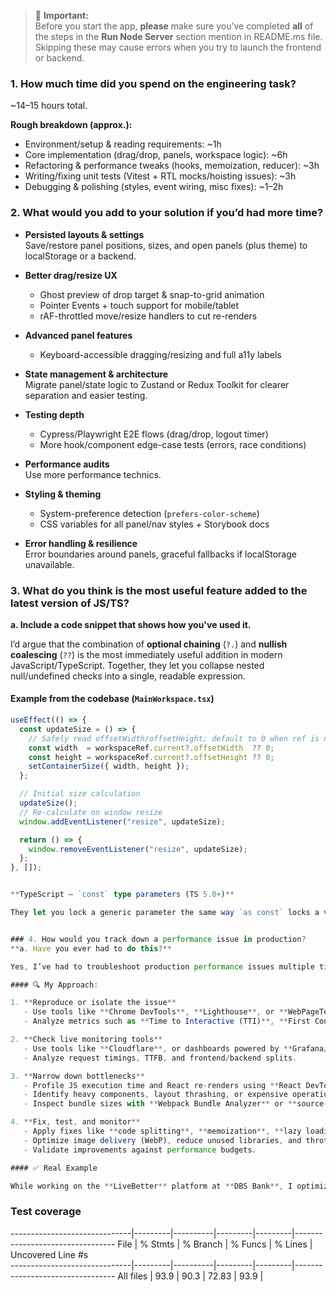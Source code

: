 > 🚨 **Important:**  
> Before you start the app, **please** make sure you’ve completed **all** of the steps in the **Run Node Server** section mention in README.ms file.  
> Skipping these may cause errors when you try to launch the frontend or backend.

### 1. How much time did you spend on the engineering task?

~14–15 hours total.

**Rough breakdown (approx.):**

- Environment/setup & reading requirements: ~1h
- Core implementation (drag/drop, panels, workspace logic): ~6h
- Refactoring & performance tweaks (hooks, memoization, reducer): ~3h
- Writing/fixing unit tests (Vitest + RTL mocks/hoisting issues): ~3h
- Debugging & polishing (styles, event wiring, misc fixes): ~1–2h

### 2. What would you add to your solution if you’d had more time?

- **Persisted layouts & settings**  
  Save/restore panel positions, sizes, and open panels (plus theme) to localStorage or a backend.

- **Better drag/resize UX**

  - Ghost preview of drop target & snap-to-grid animation
  - Pointer Events + touch support for mobile/tablet
  - rAF-throttled move/resize handlers to cut re-renders

- **Advanced panel features**

  - Keyboard-accessible dragging/resizing and full a11y labels

- **State management & architecture**  
  Migrate panel/state logic to Zustand or Redux Toolkit for clearer separation and easier testing.

- **Testing depth**

  - Cypress/Playwright E2E flows (drag/drop, logout timer)
  - More hook/component edge-case tests (errors, race conditions)

- **Performance audits**  
  Use more performance technics.

- **Styling & theming**

  - System-preference detection (`prefers-color-scheme`)
  - CSS variables for all panel/nav styles + Storybook docs

- **Error handling & resilience**  
  Error boundaries around panels, graceful fallbacks if localStorage unavailable.

### 3. What do you think is the most useful feature added to the latest version of JS/TS?

**a. Include a code snippet that shows how you've used it.**

I’d argue that the combination of **optional chaining** (`?.`) and **nullish coalescing** (`??`) is the most immediately useful addition in modern JavaScript/TypeScript. Together, they let you collapse nested null/undefined checks into a single, readable expression.

#### Example from the codebase (`MainWorkspace.tsx`)

```ts
useEffect(() => {
  const updateSize = () => {
    // Safely read offsetWidth/offsetHeight; default to 0 when ref is null/undefined
    const width  = workspaceRef.current?.offsetWidth  ?? 0;
    const height = workspaceRef.current?.offsetHeight ?? 0;
    setContainerSize({ width, height });
  };

  // Initial size calculation
  updateSize();
  // Re-calculate on window resize
  window.addEventListener("resize", updateSize);

  return () => {
    window.removeEventListener("resize", updateSize);
  };
}, []);


**TypeScript – `const` type parameters (TS 5.0+)**

They let you lock a generic parameter the same way `as const` locks a value, preserving literal types without awkward overloads or helper wrappers.


### 4. How would you track down a performance issue in production?
**a. Have you ever had to do this?**

Yes, I’ve had to troubleshoot production performance issues multiple times, particularly during my work at **DBS Bank** and **OCBC**, where performance and user experience were mission-critical.

#### 🔍 My Approach:

1. **Reproduce or isolate the issue**
   - Use tools like **Chrome DevTools**, **Lighthouse**, or **WebPageTest** to capture traces.
   - Analyze metrics such as **Time to Interactive (TTI)**, **First Contentful Paint (FCP)**, and **Largest Contentful Paint (LCP)**.

2. **Check live monitoring tools**
   - Use tools like **Cloudflare**, or dashboards powered by **Grafana/Kibana**.
   - Analyze request timings, TTFB, and frontend/backend splits.

3. **Narrow down bottlenecks**
   - Profile JS execution time and React re-renders using **React DevTools**.
   - Identify heavy components, layout thrashing, or expensive operations.
   - Inspect bundle sizes with **Webpack Bundle Analyzer** or **source-map-explorer**.

4. **Fix, test, and monitor**
   - Apply fixes like **code splitting**, **memoization**, **lazy loading**, and **debouncing**.
   - Optimize image delivery (WebP), reduce unused libraries, and throttle expensive effects.
   - Validate improvements against performance budgets.

#### ✅ Real Example

While working on the **LiveBetter** platform at **DBS Bank**, I optimized carbon footprint visualizations that were impacting mobile load times. By batching React state updates and refining our REST payload

```

### Test coverage

------------------------------|---------|----------|---------|---------|---------------------------------
File | % Stmts | % Branch | % Funcs | % Lines | Uncovered Line #s  
------------------------------|---------|----------|---------|---------|---------------------------------
All files | 93.9 | 90.3 | 72.83 | 93.9 |
